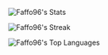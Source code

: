 <link href="https://cdn.jsdelivr.net/npm/bootstrap@5.3.3/dist/css/bootstrap.min.css" rel="stylesheet" integrity="sha384-QWTKZyjpPEjISv5WaRU9OFeRpok6YctnYmDr5pNlyT2bRjXh0JMhjY6hW+ALEwIH" crossorigin="anonymous">

![Faffo96's Stats](https://github-readme-stats.vercel.app/api?username=Faffo96&theme=tokyonight&show_icons=true&hide_border=true&count_private=true)

![Faffo96's Streak](https://github-readme-streak-stats.herokuapp.com/?user=Faffo96&theme=tokyonight&hide_border=true)

![Faffo96's Top Languages](https://github-readme-stats.vercel.app/api/top-langs/?username=Faffo96&theme=tokyonight&show_icons=true&hide_border=true&layout=compact)


